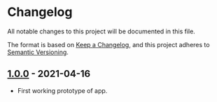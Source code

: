# Changelog

All notable changes to this project will be documented in this file.

The format is based on [Keep a Changelog](https://keepachangelog.com/en/1.0.0/),
and this project adheres to [Semantic Versioning](https://semver.org/spec/v2.0.0.html).

<!--
Given a version number MAJOR.MINOR.PATCH, increment the:

* MAJOR version when you make incompatible API changes,
* MINOR version when you add functionality in a backwards compatible manner, and
* PATCH version when you make backwards compatible bug fixes.
-->

<!--

## [Unreleased]

### Added

### Changed

### Fixed

### Removed

-->

## [1.0.0] - 2021-04-16

- First working prototype of app.

<!--
[1.1.0]: https://github.com/proinsias/whoareyou/compare/v1.0.0...v1.1.0
-->

[1.0.0]: https://github.com/proinsias/whoareyou/releases/tag/v1.0.0
